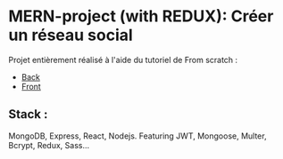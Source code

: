 # MERN-project (with REDUX): Créer un réseau social

Projet entièrement réalisé à l'aide du tutoriel de From scratch :
- [Back](https://youtu.be/SUPDFHuvhRc)
- [Front](https://youtu.be/ghdRD3pt8rg)

## Stack : 
MongoDB, Express, React, Nodejs. Featuring JWT, Mongoose, Multer, Bcrypt, Redux, Sass…  

